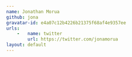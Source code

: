 ```yaml
---
name: Jonathan Morua
github: jona
gravatar-id: e4a07c12b4226b21375f68af4e9357ee
urls:
    -   name: twitter
        url: https://twitter.com/jonamorua
layout: default
---
```

